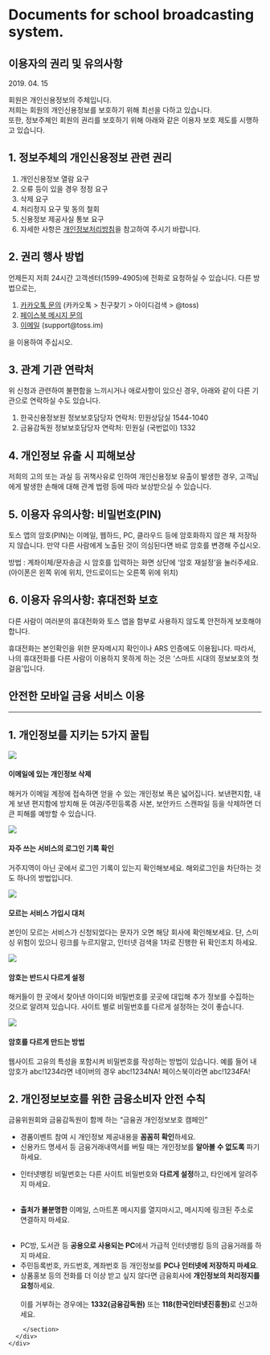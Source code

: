 # Documents for school broadcasting system.

<html lang="kr"><head>
  <meta charset="utf-8">
  <title></title>
  <meta name="toss:color-scheme" content="light dark">
  <meta http-equiv="X-UA-Compatible" content="IE=8">
  <meta http-equiv="Content-Type" content="text/html; charset=utf-8">
  <meta http-equiv="Cache-Control" content="no-cache, no-store, must-revalidate">
  <meta http-equiv="Pragma" content="no-cache">
  <meta http-equiv="Expires" content="0">
  <meta name="viewport" content="width=device-width, initial-scale=1.0, maximum-scale=1.0, minimum-scale=1.0">
  <meta property="og:title" content="토스">
  <meta property="og:description" content="내 모든 돈을, 간편하게 토스에서.">
  <meta property="og:image" content="https://static.toss.im/homepage-static/share.png">
  <meta property="og:url" content="https://toss.im">
  <meta property="og:site_name" content="Toss">
  <meta name="format-detection" content="telephone=no">

  <meta http-equiv="Expires" content="Mon, 06 Jan 1990 00:00:01 GMT">
  <meta http-equiv="Expires" content="-1">
  <meta http-equiv="Pragma" content="no-cache">
  <meta http-equiv="Cache-Control" content="no-cache">

  <link rel="stylesheet" href="https://assets-fe.toss.im/tds/style.css">
  <link rel="shortcut icon" href="https://static.toss.im/tds/favicon/favicon.ico">
  <link rel="icon" type="image/png" sizes="16x16" href="https://static.toss.im/tds/favicon/favicon-16x16.png">
  <link rel="icon" type="image/png" sizes="32x32" href="https://static.toss.im/tds/favicon/favicon-32x32.png">
  <link rel="icon" type="image/png" sizes="48x48" href="https://static.toss.im/tds/favicon/favicon-48x48.png">
  <link rel="icon" type="image/png" sizes="196x196" href="https://static.toss.im/tds/favicon/favicon-196x196.png">
  <link rel="apple-touch-icon" sizes="57x57" href="https://static.toss.im/tds/favicon/apple-touch-icon-57x57.png">
  <link rel="apple-touch-icon" sizes="72x72" href="https://static.toss.im/tds/favicon/apple-touch-icon-72x72.png">
  <link rel="apple-touch-icon" sizes="114x114" href="https://static.toss.im/tds/favicon/apple-touch-icon-114x114.png">
  <link rel="apple-touch-icon" sizes="120x120" href="https://static.toss.im/tds/favicon/apple-touch-icon-120x120.png">
  <link rel="apple-touch-icon" sizes="144x144" href="https://static.toss.im/tds/favicon/apple-touch-icon-144x144.png">
  <link rel="apple-touch-icon" sizes="152x152" href="https://static.toss.im/tds/favicon/apple-touch-icon-152x152.png">
  <meta name="msapplication-TileImage" content="https://static.toss.im/tds/favicon/mstile-144x144.png">
  <link href="https://toss.im/frame/assets/stylesheets/tossframe-2.0.6.css" rel="stylesheet">
  <link rel="stylesheet" href="https://toss.github.io/static_docs/assets/css/style.css">
  
  <link rel="stylesheet" href="https://toss.github.io/static_docs/assets/css/safety.css">
  
  <style id="toss-css-color-variables"></style>
  <script src="https://static.toss.im/toss-app-bridge/2.61.0/index.js"></script>
  <script>
    var darkColorCSS = 'body{--adaptiveGrey50:#202027;--adaptiveGrey100:#2c2c35;--adaptiveGrey200:#3c3c47;--adaptiveGrey300:#4d4d59;--adaptiveGrey400:#62626d;--adaptiveGrey500:#7e7e87;--adaptiveGrey600:#9e9ea4;--adaptiveGrey700:#c3c3c6;--adaptiveGrey800:#e4e4e5;--adaptiveGrey900:#ffffff;--adaptiveBackground:#17171c;--adaptiveGreyBackground:#101013;--adaptiveLayeredBackground:#202027;--adaptiveFloatBackground:#2c2c35;}'
    var lightColorCSS = 'body{--adaptiveGrey50:#f9fafb;--adaptiveGrey100:#f2f4f6;--adaptiveGrey200:#e5e8eb;--adaptiveGrey300:#d1d6db;--adaptiveGrey400:#b0b8c1;--adaptiveGrey500:#8b95a1;--adaptiveGrey600:#6b7684;--adaptiveGrey700:#4e5968;--adaptiveGrey800:#333d4b;--adaptiveGrey900:#191f28;--adaptiveBackground:#ffffff;--adaptiveGreyBackground:#f2f4f6;--adaptiveLayeredBackground:#ffffff;--adaptiveFloatBackground:#ffffff;}'
    tossAppBridge.postMessage({
      name: 'getColorSchemePreference',
      params: {
        callback: function (appColorPrefernce) {
          var styleTag = document.getElementById('toss-css-color-variables');

          if (styleTag) {
            styleTag.innerHTML = appColorPrefernce === 'dark' ? darkColorCSS : lightColorCSS;
            return;
          }
        },
      },
    });
  </script>
</head>
<body>
  <div class="container">
    <div class="row">
      <div class="col-sm-12">
        <section class="term-contents">
          <h1>이용자의 권리 및 유의사항</h1>
          <p class="date">2019. 04. 15</p>
          <p>회원은 개인신용정보의 주체입니다.<br>
저희는 회원의 개인신용정보를 보호하기 위해 최선을 다하고 있습니다.<br>
또한, 정보주체인 회원의 권리를 보호하기 위해 아래와 같은 이용자 보호 제도를 시행하고 있습니다.</p>

<h2 id="1-정보주체의-개인신용정보-관련-권리">1. 정보주체의 개인신용정보 관련 권리</h2>

<ol>
  <li>개인신용정보 열람 요구</li>
  <li>오류 등이 있을 경우 정정 요구</li>
  <li>삭제 요구</li>
  <li>처리정지 요구 및 동의 철회</li>
  <li>신용정보 제공사실 통보 요구</li>
  <li>자세한 사항은 <a href="https://toss.im/privacy/" target="_blank">개인정보처리방침</a>을 참고하여 주시기 바랍니다.</li>
</ol>

<h2 id="2-권리-행사-방법">2. 권리 행사 방법</h2>

<p>언제든지 저희 24시간 고객센터(1599-4905)에 전화로 요청하실 수 있습니다.
다른 방법으로는,</p>

<ol>
  <li><a href="http://plus.kakao.com/home/@toss" target="_blank">카카오톡 문의</a> (카카오톡 &gt; 친구찾기 &gt; 아이디검색 &gt; @toss)</li>
  <li><a href="https://www.facebook.com/toss.revolution" target="_blank">페이스북 메시지 문의</a></li>
  <li><a href="mailto:support@toss.im" target="_blank">이메일</a> (support@toss.im)</li>
</ol>

<p>을 이용하여 주십시오.</p>

<h2 id="3-관계-기관-연락처">3. 관계 기관 연락처</h2>

<p>위 신청과 관련하여 불편함을 느끼시거나 애로사항이 있으신 경우, 아래와 같이 다른 기관으로 연락하실 수도 있습니다.</p>

<ol>
  <li>한국신용정보원 정보보호담당자 연락처: 민원상담실 1544-1040</li>
  <li>금융감독원 정보보호담당자 연락처: 민원실 (국번없이) 1332</li>
</ol>

<h2 id="4-개인정보-유출-시-피해보상">4. 개인정보 유출 시 피해보상</h2>

<p>저희의 고의 또는 과실 등 귀책사유로 인하여 개인신용정보 유출이 발생한 경우, 고객님에게 발생한 손해에 대해 관계 법령 등에 따라 보상받으실 수 있습니다.</p>

<h2 id="5-이용자-유의사항-비밀번호pin">5. 이용자 유의사항: 비밀번호(PIN)</h2>

<p>토스 앱의 암호(PIN)는 이메일, 웹하드, PC, 클라우드 등에 암호화하지 않은 채 저장하지 않습니다.
만약 다른 사람에게 노출된 것이 의심된다면 바로 암호를 변경해 주십시오.</p>

<p>방법 : 계좌이체/문자송금 시 암호를 입력하는 화면 상단에 ‘암호 재설정’을 눌러주세요. (아이폰은 왼쪽 위에 위치, 안드로이드는 오른쪽 위에 위치)</p>

<h2 id="6-이용자-유의사항-휴대전화-보호">6. 이용자 유의사항: 휴대전화 보호</h2>

<p>다른 사람이 여러분의 휴대전화와 토스 앱을 함부로 사용하지 않도록 안전하게 보호해야 합니다.</p>

<p>휴대전화는 본인확인을 위한 문자메시지 확인이나 ARS 인증에도 이용됩니다. 따라서, 나의 휴대전화를 다른 사람이 이용하지 못하게 하는 것은 ‘스마트 시대의 정보보호의 첫걸음’입니다.</p>

<h1 id="안전한-모바일-금융-서비스-이용">안전한 모바일 금융 서비스 이용</h1>

<hr>

<h2 id="1-개인정보를-지키는-5가지-꿀팁">1. 개인정보를 지키는 5가지 꿀팁</h2>

<p><img src=" https://toss.github.io/static_docs/assets/images/safety/img-tip-01@3x.png"></p>

<h4 id="이메일에-있는-개인정보-삭제">이메일에 있는 개인정보 삭제</h4>

<p>해커가 이메일 계정에 접속하면 얻을 수 있는 개인정보 폭은 넓어집니다. 보낸편지함, 내게 보낸 편지함에 방치해 둔 여권/주민등록증 사본, 보안카드 스캔파일 등을 삭제하면 더 큰 피해를 예방할 수 있습니다.</p>

<p><img src=" https://toss.github.io/static_docs/assets/images/safety/img-tip-02@3x.png"></p>

<h4 id="자주-쓰는-서비스의-로그인-기록-확인">자주 쓰는 서비스의 로그인 기록 확인</h4>

<p>거주지역이 아닌 곳에서 로그인 기록이 있는지 확인해보세요. 해외로그인을 차단하는 것도 하나의 방법입니다.</p>

<p><img src=" https://toss.github.io/static_docs/assets/images/safety/img-tip-03@3x.png"></p>

<h4 id="모르는-서비스-가입시-대처">모르는 서비스 가입시 대처</h4>

<p>본인이 모르는 서비스가 신청되었다는 문자가 오면 해당 회사에 확인해보세요. 단, 스미싱 위험이 있으니 링크를 누르지말고, 인터넷 검색을 1차로 진행한 뒤 확인조치 하세요.</p>

<p><img src=" https://toss.github.io/static_docs/assets/images/safety/img-tip-04@3x.png"></p>

<h4 id="암호는-반드시-다르게-설정">암호는 반드시 다르게 설정</h4>

<p>해커들이 한 곳에서 찾아낸 아이디와 비밀번호를 곳곳에 대입해 추가 정보를 수집하는 것으로 알려져 있습니다. 사이트 별로 비밀번호를 다르게 설정하는 것이 좋습니다.</p>

<p><img src=" https://toss.github.io/static_docs/assets/images/safety/img-tip-05@3x.png"></p>

<h4 id="암호를-다르게-만드는-방법">암호를 다르게 만드는 방법</h4>

<p>웹사이트 고유의 특성을 포함시켜 비밀번호를 작성하는 방법이 있습니다. 예를 들어 내 암호가 abc!1234라면 네이버의 경우 abc!1234NA! 페이스북이라면 abc!1234FA!</p>

<h2 id="2-개인정보보호를-위한-금융소비자-안전-수칙">2. 개인정보보호를 위한 금융소비자 안전 수칙</h2>

<p>금융위원회와 금융감독원이 함께 하는 “금융권 개인정보보호 캠페인”</p>

<ul>
  <li>경품이벤트 참여 시 개인정보 제공내용을 <strong>꼼꼼히 확인</strong>하세요.</li>
  <li>신용카드 명세서 등 금융거래내역서를 버릴 때는 개인정보를 <strong>알아볼 수 없도록</strong> 파기하세요.</li>
  <li>
    <p>인터넷뱅킹 비밀번호는 다른 사이트 비밀번호와 <strong>다르게 설정</strong>하고, 타인에게 알려주지 마세요.
<br>
<br></p>
  </li>
  <li>
    <p><strong>출처가 불분명한</strong> 이메일, 스마트폰 메시지를 열지마시고, 메시지에 링크된 주소로 연결하지 마세요.
<br>
<br></p>
  </li>
  <li>PC방, 도서관 등 <strong>공용으로 사용되는 PC</strong>에서 가급적 인터넷뱅킹 등의 금융거래를 하지 마세요.</li>
  <li>주민등록번호, 카드번호, 계좌번호 등 개인정보를 <strong>PC나 인터넷에 저장하지 마세요</strong>.</li>
  <li>상품홍보 등의 전화를 더 이상 받고 싶지 않다면 금융회사에 <strong>개인정보의 처리정지를 요청</strong>하세요. <br> <br> 이를 거부하는 경우에는 <strong>1332(금융감독원)</strong> 또는 <strong>118(한국인터넷진흥원)</strong>로 신고하세요.</li>
</ul>

        </section>
      </div>
    </div>
  </div>



</body></html>